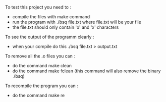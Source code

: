 To test this project you need to :
- compile the files with make command
- run the program with ./bsq file.txt where file.txt will be your file
- the file.txt should only contain 'o' and 'x' characters

To see the output of the programm clearly :
- when your compile do this ./bsq file.txt > output.txt

To remove all the .o files you can :
- do the command make clean
- do the command make fclean (this command will also remove the binary ./bsq)

To recompile the program you can :
- do the command make re
